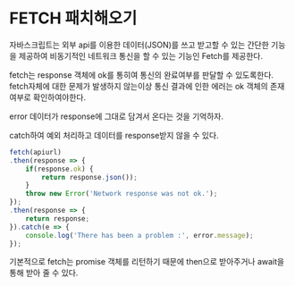 # FETCH 패치해오기

자바스크립트는 외부 api를 이용한 데이터(JSON)를 쓰고 받고할 수 있는 간단한 기능을 제공하여 비동기적인 네트워크 통신을 할 수 있는 기능인 Fetch를 제공한다.

fetch는 response 객체에 ok를 통히여 통신의 완료여부를 판달할 수 있도록한다.
fetch자체에 대한 문제가 발생하지 않는이상 통신 결과에 인한 에러는 ok 객체의 존재 여부로 확인하여야한다.

error 데이터가 response에 그대로 담겨서 온다는 것을 기억하자.

catch하여 예외 처리하고 데이터를 response받지 않을 수 있다.

```jsx
fetch(apiurl)
.then(response => {
	if(response.ok) {
		return response.json());
	}
	throw new Error('Network response was not ok.');
});
.then(response => {
	return response;
}).catch(e => {
	console.log('There has been a problem :', error.message);
});
```

기본적으로 fetch는 promise 객체를 리턴하기 때문에 then으로 받아주거나 await을 통해 받아 줄 수 있다.
